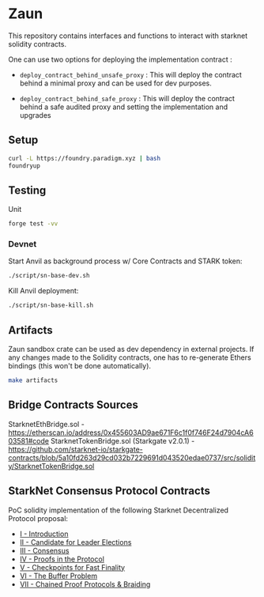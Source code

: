 # Zaun

This repository contains interfaces and functions to interact with starknet solidity contracts.

One can use two options for deploying the implementation contract :

- `deploy_contract_behind_unsafe_proxy` : This will deploy the contract behind a minimal proxy and can be used for dev purposes.

- `deploy_contract_behind_safe_proxy` : This will deploy the contract behind a safe audited proxy and setting the implementation and upgrades

## Setup

```bash
curl -L https://foundry.paradigm.xyz | bash
foundryup
```

## Testing

Unit

```bash
forge test -vv
```

### Devnet

Start Anvil as background process w/ Core Contracts and STARK token:

```bash
./script/sn-base-dev.sh
```

Kill Anvil deployment:

```bash
./script/sn-base-kill.sh
```

## Artifacts

Zaun sandbox crate can be used as dev dependency in external projects. If any changes made to the Solidity contracts, one has to re-generate Ethers bindings (this won't be done automatically).

```bash
make artifacts
```

## Bridge Contracts Sources

StarknetEthBridge.sol - <https://etherscan.io/address/0x455603AD9ae671F6c1f0f746F24d7904cA603581#code>
StarknetTokenBridge.sol (Starkgate v2.0.1) - <https://github.com/starknet-io/starkgate-contracts/blob/5a10fd263d29cd032b7229691d043520edae0737/src/solidity/StarknetTokenBridge.sol>

## StarkNet Consensus Protocol Contracts

PoC solidity implementation of the following Starknet Decentralized Protocol proposal:

- [I - Introduction](https://community.starknet.io/t/starknet-decentralized-protocol-i-introduction/2671/1)
- [II - Candidate for Leader Elections](https://community.starknet.io/t/starknet-decentralized-protocol-ii-candidate-for-leader-elections/4751)
- [III - Consensus](https://community.starknet.io/t/starknet-decentralized-protocol-iii-consensus/5386)
- [IV - Proofs in the Protocol](https://community.starknet.io/t/starknet-decentralized-protocol-iv-proofs-in-the-protocol/6030)
- [V - Checkpoints for Fast Finality](https://community.starknet.io/t/starknet-decentralized-protocol-v-checkpoints-for-fast-finality/6032)
- [VI - The Buffer Problem](https://community.starknet.io/t/starknet-decentralized-protocol-vi-the-buffer-problem/7098)
- [VII - Chained Proof Protocols & Braiding](https://community.starknet.io/t/starknet-decentralized-protocol-vii-chained-proof-protocols-braiding/18831)

